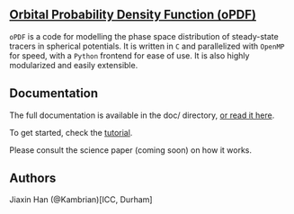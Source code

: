 ## [Orbital Probability Density Function (oPDF)](http://kambrian.github.io/oPDF)
`oPDF` is a code for modelling the phase space distribution of steady-state tracers in spherical potentials. It is written in `C` and parallelized with `OpenMP` for speed, with a `Python` frontend for ease of use. It is also highly modularized and easily extensible.

## Documentation
The full documentation is available in the doc/ directory, [or read it here]().

To get started, check the [tutorial](http://nbviewer.ipython.org/github/Kambrian/oPDF/blob/master/tutorial.ipynb).

Please consult the science paper (coming soon) on how it works. 

## Authors
Jiaxin Han (@Kambrian)[ICC, Durham]
